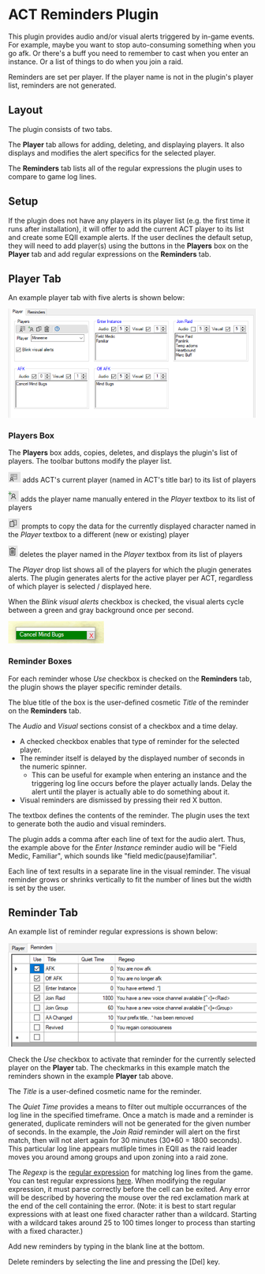 # ACT Reminders Plugin
This plugin provides audio and/or visual alerts triggered by in-game events. For example, maybe you want to stop auto-consuming something when you go afk. Or there's a buff you need to remember to cast when you enter an instance. Or a list of things to do when you join a raid.

Reminders are set per player. If the player name is not in the plugin's player list, reminders are not generated.
## Layout
The plugin consists of two tabs. 

The __Player__ tab allows for adding, deleting, and displaying players. It also displays and modifies the alert specifics for the selected player.

The __Reminders__ tab lists all of the regular expressions the plugin uses to compare to game log lines.

## Setup
If the plugin does not have any players in its player list (e.g. the first time it runs after installation), it will offer to add the current ACT player to its list and create some EQII example alerts. If the user declines the default setup, they will need to add player(s) using the buttons in the __Players__ box on the __Player__ tab and add regular expressions on the __Reminders__ tab.

## Player Tab
An example player tab with five alerts is shown below:

![player](images/player-tab.png)

### Players Box
The __Players__ box adds, copies, deletes, and displays the plugin's list of players. The toolbar buttons modify the player list.

![act](images/copy-act-button.png) adds ACT's current player (named in ACT's title bar) to its list of players

![add](images/add-player-button.png) adds the player name manually entered in the _Player_ textbox to its list of players

![copy](images/copy-player-button.png) prompts to copy the data for the currently displayed character named in the _Player_ textbox to a different (new or existing) player

![delete](images/delete-player-button.png) deletes the player named in the _Player_ textbox from its list of players

The _Player_ drop list shows all of the players for which the plugin generates alerts. The plugin generates alerts for the active player per ACT, regardless of which player is selected / displayed here.

When the _Blink visual alerts_ checkbox is checked, the visual alerts cycle between a green and gray background once per second.

![blink](images/blink.gif)

### Reminder Boxes
For each reminder whose _Use_ checkbox is checked on the __Reminders__ tab, the plugin shows the player specific reminder details.

The blue title of the box is the user-defined cosmetic _Title_ of the reminder on the __Reminders__ tab.

The _Audio_ and _Visual_ sections consist of a checkbox and a time delay. 
* A checked checkbox enables that type of reminder for the selected player.
* The reminder itself is delayed by the displayed number of seconds in the numeric spinner. 
    * This can be useful for example when entering an instance and the triggering log line occurs before the player actually lands. Delay the alert until the player is actually able to do something about it.
* Visual reminders are dismissed by pressing their red X button.

The textbox defines the contents of the reminder. The plugin uses the text to generate both the audio and visual reminders. 

The plugin adds a comma after each line of text for the audio alert. Thus, the example above for the _Enter Instance_ reminder audio will be "Field Medic, Familiar", which sounds like "field medic(pause)familiar".

Each line of text results in a separate line in the visual reminder. The visual reminder grows or shrinks vertically to fit the number of lines but the width is set by the user.

## Reminder Tab
An example list of reminder regular expressions is shown below:

![reminders](images/reminder-tab.png)

Check the _Use_ checkbox to activate that reminder for the currently selected player on the __Player__ tab. The checkmarks in this example match the reminders shown in the example __Player__ tab above.

The _Title_ is a user-defined cosmetic name for the reminder.

The _Quiet Time_ provides a means to filter out multiple occurrances of the log line in the specified timeframe. Once a match is made and a reminder is generated, duplicate reminders will not be generated for the given number of seconds. In the example, the _Join Raid_ reminder will alert on the first match, then will not alert again for 30 minutes (30*60 = 1800 seconds). This particular log line appears mutliple times in EQII as the raid leader moves you around among groups and upon zoning into a raid zone.

The _Regexp_ is the [regular expression](https://www.regular-expressions.info/) for matching log lines from the game. You can test regular expressions [here](https://regex101.com/). When modifying the regular expression, it must parse correctly before the cell can be exited. Any error will be described by hovering the mouse over the red exclamation mark at the end of the cell containing the error. (Note: it is best to start regular expressions with at least one fixed character rather than a wildcard. Starting with a wildcard takes around 25 to 100 times longer to process than starting with a fixed character.)

Add new reminders by typing in the blank line at the bottom.

Delete reminders by selecting the line and pressing the [Del] key.

